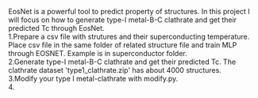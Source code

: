 EosNet is a powerful tool to predict property of structures. In this project I will focus on how to generate type-I metal-B-C clathrate and get their predicted Tc through EosNet.  
1.Prepare a csv file with strutures and their superconducting temperature. Place csv file in the same folder of related structure file and train MLP through EOSNET. Example is in superconductor folder.  
2.Generate type-I metal-B-C clathrate and get their predicted Tc. The clathrate dataset 'type1_clathrate.zip' has about 4000 structures.  
3.Modify your type I metal-clathrate with modify.py.  
4.
